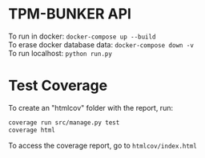 # TPM-BUNKER API

To run in docker: `docker-compose up --build` <br>
To erase docker database data: `docker-compose down -v` <br>
To run localhost: `python run.py` <br>

# Test Coverage

To create an "htmlcov" folder with the report, run:

```sh
coverage run src/manage.py test
coverage html
```

To access the coverage report, go to `htmlcov/index.html`
